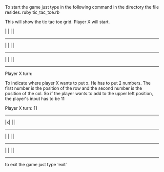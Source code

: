 
To start the game just type in the following command in the directory the file resides.
ruby tic_tac_toe.rb

This will show the tic tac toe grid. Player X will start. 

| | | |
______
| | | |
______
| | | |
______
Player X turn: 

To indicate where player X wants to put x. He has to put 2 numbers. The first number is the position of the row and the second number is the position of the col. So if the player wants to add to the upper left position, the player's input has to be 11

Player X turn: 11
______
|x| | |
______
| | | |
______
| | | |
______


to exit the game just type 'exit'
